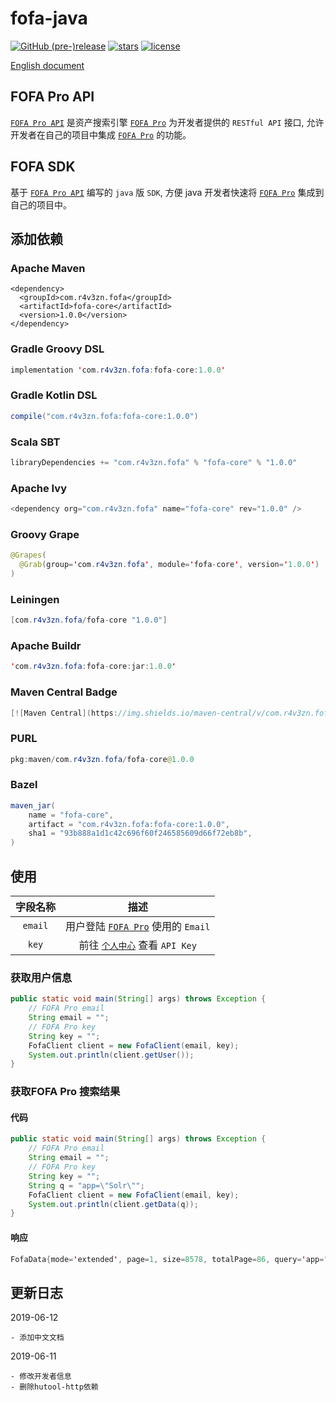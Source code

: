 # fofa-java
[![GitHub (pre-)release](https://img.shields.io/github/release/0nise/fofa-java/all.svg)](https://github.com/0nise/fofa-java/releases)
[![stars](https://img.shields.io/github/stars/0nise/fofa-java.svg)](https://github.com/0nise/fofa-java/stargazers)
[![license](https://img.shields.io/github/license/0nise/fofa-java.svg)](https://github.com/0nise/fofa-java/blob/master/LICENSE)

[English document](https://github.com/0nise/fofa-java/blob/master/README_ZH.md)

## FOFA Pro API
[`FOFA Pro API`](https://fofa.so/api) 是资产搜索引擎 [`FOFA Pro`](https://fofa.so) 为开发者提供的 `RESTful API` 接口, 允许开发者在自己的项目中集成 [`FOFA Pro`](https://fofa.so) 的功能。
## FOFA SDK
基于 [`FOFA Pro API`](https://fofa.so/api) 编写的 `java` 版 `SDK`, 方便 java 开发者快速将 [`FOFA Pro`](https://fofa.so) 集成到自己的项目中。
## 添加依赖
### Apache Maven
```
<dependency>
  <groupId>com.r4v3zn.fofa</groupId>
  <artifactId>fofa-core</artifactId>
  <version>1.0.0</version>
</dependency>
```
### Gradle Groovy DSL
```java
implementation 'com.r4v3zn.fofa:fofa-core:1.0.0'
```
### Gradle Kotlin DSL
```java
compile("com.r4v3zn.fofa:fofa-core:1.0.0")
```
### Scala SBT
```java
libraryDependencies += "com.r4v3zn.fofa" % "fofa-core" % "1.0.0"
```
### Apache Ivy
```java
<dependency org="com.r4v3zn.fofa" name="fofa-core" rev="1.0.0" />
```
### Groovy Grape
```java
@Grapes(
  @Grab(group='com.r4v3zn.fofa', module='fofa-core', version='1.0.0')
)
```
### Leiningen
```java
[com.r4v3zn.fofa/fofa-core "1.0.0"]
```
### Apache Buildr
```java
'com.r4v3zn.fofa:fofa-core:jar:1.0.0'
```
### Maven Central Badge
```java
[![Maven Central](https://img.shields.io/maven-central/v/com.r4v3zn.fofa/fofa-core.svg?label=Maven%20Central)](https://search.maven.org/search?q=g:%22com.r4v3zn.fofa%22%20AND%20a:%22fofa-core%22)
```
### PURL
```java
pkg:maven/com.r4v3zn.fofa/fofa-core@1.0.0
```
### Bazel
```java
maven_jar(
    name = "fofa-core",
    artifact = "com.r4v3zn.fofa:fofa-core:1.0.0",
    sha1 = "93b888a1d1c42c696f60f246585609d66f72eb8b",
)
```

## 使用

|字段名称|描述|
|:---------:|:-----------------:|
| `email` |用户登陆 [`FOFA Pro`](https://fofa.so) 使用的 `Email`|
|`key`| 前往 [`个人中心`](https://fofa.so/user/users/info) 查看 `API Key`|

### 获取用户信息

```java
public static void main(String[] args) throws Exception {
    // FOFA Pro email
    String email = "";
    // FOFA Pro key
    String key = "";
    FofaClient client = new FofaClient(email, key);
    System.out.println(client.getUser());
}
```

### 获取FOFA Pro 搜索结果

#### 代码

```java
public static void main(String[] args) throws Exception {
    // FOFA Pro email
    String email = "";
    // FOFA Pro key
    String key = "";
    String q = "app=\"Solr\"";
    FofaClient client = new FofaClient(email, key);
    System.out.println(client.getData(q));
}
```

#### 响应

```java
FofaData{mode='extended', page=1, size=8578, totalPage=86, query='app="Solr"', results=[52.204.201.10:8080, 39.106.133.253:8081, 168.61.45.247:3000, 185.145.32.101:9090, 47.92.153.193:8083, https://54.177.198.16:9443, https://46.137.115.176, 109.202.145.150:9090, 18.229.36.175, https://52.65.18.222, 94.103.24.81, 128.119.168.198:8080, 45.56.107.121:8090, 159.65.33.96:8080, 165.28.246.132, 34.205.15.100:8080, 3.89.155.86, 101.200.142.15:8099, 45.56.91.166:8090, 107.21.102.229, 89.28.161.145:8083, 35.165.137.220, 162.243.2.73:32768, 3.82.255.95:8080, 52.22.6.26, 96.126.97.74:8090, https://solr.swoonery.com, 63.34.225.181:8083, 18.223.238.90:7777, 167.99.252.65:8081, 18.232.114.197, 96.126.104.116:8090, 52.17.255.254, 101.201.145.141:8888, 13.228.98.189, 52.66.197.212:8081, 34.226.45.218:9443, 36.111.196.193:8082, 52.80.87.182, 97.107.133.44:8090, 173.255.217.135:8080, 34.199.97.120:8081, 52.17.131.156, https://13.55.200.182:443, 23.23.104.210, 54.68.95.160, https://54.77.13.29:8082, 66.175.209.109:8090, 52.200.107.211:8080, 104.130.124.46:7777, 192.231.177.172:8090, 54.221.155.2, 203.135.191.199:8080, 218.93.127.8:9080, 101.251.241.194:8081, 115.79.204.120:8888, 39.106.23.13:8180, https://52.16.231.131:8080, 52.5.53.165:8080, 39.106.180.220:8180, 52.67.86.138, https://52.26.130.143, 52.37.105.68, 23.239.19.16:8090, 52.58.193.2, 168.218.15.134, 52.44.108.125:9443, 76.210.250.82:32768, 52.71.163.53, 92.243.20.10:8080, 157.249.39.129, www.marineparts.us:8983, 185.135.12.139:8080, 123.207.239.114:8082, 66.175.209.253:8090, 66.175.209.38:8090, 173.255.223.210:8090, 14.29.118.239:20000, 70.142.24.61:8080, 3.87.173.6:8001, 47.107.106.243:20000, 101.201.117.191, 118.190.215.162, 116.203.141.150:8080, 58.250.149.11:8085, 3.88.123.255, 173.255.216.58:8090, 14.139.13.78:8080, 54.149.94.198, 142.93.183.248:8082, 216.47.157.209:8090, 202.202.240.113:7777, 198.101.238.25:8080, 52.66.72.8:8888, 92.243.20.10:8081, 23.239.23.20:8090, 39.107.94.23:8888, 79.137.82.228:8083, 120.55.191.189:8010, 52.21.16.23:8080]}
```

## 更新日志

2019-06-12

    - 添加中文文档

2019-06-11

    - 修改开发者信息
    - 删除hutool-http依赖